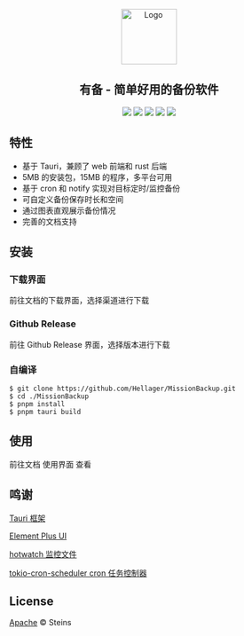 <p align="center"><img src="https://github.com/Hellager/MissionBackup/blob/main/docs/.vitepress/icon.svg" alt="Logo" width="100"/></p>

<h2 align="center">有备 - 简单好用的备份软件</h2>

<p align="center">
<a href=""><img src="https://img.shields.io/github/license/hellager/MissionBackup"></a>
<a href="https://youbei.hellagur.com/"><img src="https://img.shields.io/badge/docs-passing-brightgreen"></a>
<a href=""><img src="https://img.shields.io/github/workflow/status/Hellager/MissionBackup/Deploy"></a>
<a href="https://github.com/Hellager/MissionBackup/releases"><img src="https://img.shields.io/github/v/release/hellager/MissionBackup"></a>
<a href=""><img src="https://img.shields.io/github/downloads/hellager/MissionBackup/total"></a>
</p>

## 特性

- 基于 Tauri，兼顾了 web 前端和 rust 后端
- 5MB 的安装包，15MB 的程序，多平台可用
- 基于 cron 和 notify 实现对目标定时/监控备份
- 可自定义备份保存时长和空间
- 通过图表直观展示备份情况
- 完善的文档支持

## 安装

### 下载界面

前往文档的下载界面，选择渠道进行下载

### Github Release

前往 Github Release 界面，选择版本进行下载

### 自编译

```shell
$ git clone https://github.com/Hellager/MissionBackup.git
$ cd ./MissionBackup
$ pnpm install
$ pnpm tauri build
```

## 使用

前往文档 使用界面 查看

## 鸣谢

[Tauri 框架](https://github.com/tauri-apps/tauri)

[Element Plus UI](https://github.com/element-plus/element-plus)

[hotwatch 监控文件](https://github.com/francesca64/hotwatch)

[tokio-cron-scheduler cron 任务控制器](https://github.com/mvniekerk/tokio-cron-scheduler)

## License

[Apache](https://github.com/Hellager/youbei_template/blob/main/LICENSE) © Steins

